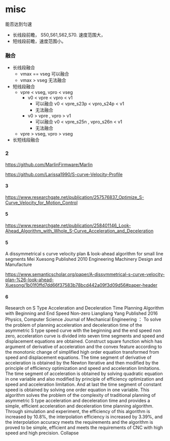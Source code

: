 # misc

能否达到匀速
- 长线段前瞻， S50,S61,S62,S70. 速度范围大，
- 短线段前瞻，速度范围小。

### 融合
- 长线段融合
    - vmax == vseg 可以融合
    - vmax > vseg 无法融合
- 短线段融合
    - vpre < vseg, vpro < vseg
        - v0 < vpre < vpro < v1 
            - 可以融合 v0 < vpre_s23p < vpro_s24p < v1 
            - 无法融合
        - v0 > vpre , vpro > v1
            - 可以融合 v0 < vpre_s25n , vpro_s26n < v1 
            - 无法融合
    - vpre > vseg, vpro > vseg
- 长短线段融合


### 2

https://github.com/MarlinFirmware/Marlin

https://github.com/Larissa1990/S-curve-Velocity-Profile
#### 3
https://www.researchgate.net/publication/257576837_Optimize_S-Curve_Velocity_for_Motion_Control
#### 5
https://www.researchgate.net/publication/258401146_Look-Ahead_Algorithm_with_Whole_S-Curve_Acceleration_and_Deceleration
#### 5
A dissymmetrical s curve velocity plan & look-ahead algorithm for small line segments
Mei Xuesong
Published 2010
Engineering
Machinery Design and Manufacture

https://www.semanticscholar.org/paper/A-dissymmetrical-s-curve-velocity-plan-%26-look-ahead-Xuesong/1b01f0ffd7dd66f37583b78bcd442a09f3d09d56#paper-header

#### 6
Research on S Type Acceleration and Deceleration Time Planning Algorithm with Beginning and End Speed Non-zero
Liangliang Yang
Published 2016
Physics, Computer Science
Journal of Mechanical Engineering
： To solve the problem of planning acceleration and deceleration time of the asymmetric S type speed curve with the beginning and the end speed non zero, acceleration curve is divided into seven time segments and speed and displacement equations are obtained. Construct square function which has argument of derivative of acceleration and the convex feature according to the monotonic change of simplified high order equation transformed from speed and displacement equations. The time segment of derivative of acceleration is obtained by the Newton Iterative and then modified by the principle of efficiency optimization and speed and acceleration limitations. The time segment of acceleration is obtained by solving quadratic equation in one variable and also modified by principle of efficiency optimization and speed and acceleration limitation. And at last the time segment of constant speed is obtained by solving one order equation in one variable. This algorithm solves the problem of the complexity of traditional planning of asymmetric S type acceleration and deceleration time and provides a simple, efficient acceleration and deceleration time planning algorithm. Through simulation and experiment, the efficiency of this algorithm is increased by 10.8%, the interpolation efficiency is increased by 3.39%, and the interpolation accuracy meets the requirements and the algorithm is proved to be simple, efficient and meets the requirements of CNC with high speed and high precision. 
Collapse